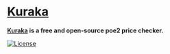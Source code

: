 # [Kuraka](https://tome-of-trade.netlify.app/)

**[Kuraka](https://github.com/Lost-Saint/Kuraka) is a free and open-source poe2 price checker.**

[![License](https://img.shields.io/github/license/Lost-Saint/Kuraka)](https://github.com/Lost-Saint/Kuraka/blob/main/LICENSE.md)

